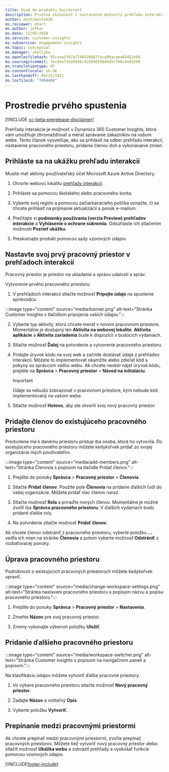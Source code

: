 ```yaml
---
title: Úvod do produktu Quickstart
description: Prvotná skúsenosť s nastavením možností prehľadu interakcie.
author: mochimochi016
ms.reviewer: mhart
ms.author: jefhar
ms.date: 11/05/2020
ms.service: customer-insights
ms.subservice: engagement-insights
ms.topic: conceptual
ms.manager: shellyha
ms.openlocfilehash: 95caaa1f67a7740328b67face00acaea65452eb0
ms.sourcegitcommit: fecdee73e26816c42d39d160d4d5cfb6c8a91596
ms.translationtype: HT
ms.contentlocale: sk-SK
ms.lasthandoff: 09/15/2021
ms.locfileid: "7494484"
---
```

# <a name="first-run-experience"></a>Prostredie prvého spustenia

[!INCLUDE [cc-beta-prerelease-disclaimer](includes/cc-beta-prerelease-disclaimer.md)]

Prehľady interakcie je možnosť v Dynamics 365 Customer Insights, ktorá vám umožňuje zhromažďovať a merať správanie zákazníkov na vašom webe. Tento článok vysvetľuje, ako sa prihlásiť na odber prehľadu interakcií, nastavenie pracovného priestoru, pridanie členov doň a vykonávanie zmien.

## <a name="sign-up-for-a-demo-of-engagement-insights"></a>Prihláste sa na ukážku prehľadu interakcií

Musíte mať aktívny používateľský účet Microsoft Azure Active Directory. 

1. Otvorte webovú lokalitu [prehľady interakcií](https://home.ci.ai.dynamics.com/app/engagement-insights). 

1. Prihláste sa pomocou školského alebo pracovného konta.

1. Vyberte svoj región a pomocou začiarkavacieho políčka označte, či sa chcete prihlásiť na prijímanie aktualizácií a ponúk e-mailom.

1. Prečítajte si **podmienky používania (verzia Preview) prehľadov interakcie** a **Vyhlásenie o ochrane súkromia**. Odsúhlaste ich stlačením možnosti **Pozrieť ukážku**.

1. Preskúmajte produkt pomocou sady vzorových údajov. 

## <a name="set-up-your-first-workspace-in-engagement-insights"></a>Nastavte svoj prvý pracovný priestor v prehľadoch interakcií

Pracovný priestor je priestor na ukladanie a správu udalostí a správ.

Vytvorenie prvého pracovného priestoru

1. V prehľadoch interakcií stlačte možnosť **Pripojte údaje** na spustenie sprievodcu. 

:::image type="content" source="media/banner.png" alt-text="Stránka Customer Insights s tlačidlom pripojenia vašich údajov.":::

2. Vyberte typ aktivity, ktorú chcete merať v novom pracovnom priestore. Momentálne je dostupný len **Aktivita na webovej lokalite**. **Aktivita aplikácie** a **Aktivita zariadenia** bude k dispozícii v budúcich vydaniach.

1. Stlačte možnosť **Ďalej** na potvrdenie a vytvorenie pracovného priestoru.

1. Pridajte úryvok kódu na svoj web a začnite dostávať údaje z prehľadov interakcií. Môžete to implementovať okamžite alebo zdieľať kód a pokyny so správcom vášho webu. Ak chcete neskôr nájsť úryvok kódu, prejdite na **Správca** > **Pracovný priestor** > **Návod na inštaláciu**.

   > [!IMPORTANT]
   > Údaje sa nebudú zobrazovať v pracovnom priestore, kým nebude kód implementovaný na vašom webe.

1. Stlačte možnosť **Hotovo**, aby ste otvorili svoj nový pracovný priestor. 

## <a name="add-members-to-an-existing-workspace"></a>Pridajte členov do existujúceho pracovného priestoru

Predvolene má k danému priestoru prístup iba osoba, ktorá ho vytvorila. Do existujúceho pracovného priestoru môžete kedykoľvek pridať zo svojej organizácie iných používateľov.

:::image type="content" source="media/add-members.png" alt-text="Stránka Členovia s popisom na tlačidle Pridať členov.":::

1. Prejdite do ponuky **Správca** > **Pracovný priestor** > **Členovia**.

2. Stlačte **Pridať členov**. Použite pole **Členovia** na pridanie ďalších ľudí do vašej organizácie. Môžete pridať viac členov naraz.

3. Stlačte možnosť **Rola** a priraďte nových členov. Momentálne je možné zvoliť iba **Správca pracovného priestoru**. V ďalších vydaniach budú pridané ďalšie roly.

4. Na potvrdenie stlačte možnosť **Pridať členov**.

Ak chcete členov odstrániť z pracovného priestoru, vyberte položku **...** vedľa ich mien na stránke **Členovia** a potom vyberte možnosť **Odstrániť** z rozbaľovacej ponuky.

## <a name="edit-a-workspace"></a>Úprava pracovného priestoru

Podrobnosti o existujúcich pracovných priestoroch môžete kedykoľvek upraviť.

:::image type="content" source="media/change-workspace-settings.png" alt-text="Stránka nastavení pracovného priestoru s popisom názvu a popisu pracovného priestoru.":::

1. Prejdite do ponuky **Správca** > **Pracovný priestor** > **Nastavenia**.

1. Zmeňte **Názov** pre svoj pracovný priestor.

1. Zmeny vykonajte výberom položky **Uložiť**.

## <a name="add-another-new-workspace"></a>Pridanie ďalšieho pracovného priestoru

:::image type="content" source="media/workspace-switcher.png" alt-text="Stránka Customer insights s popisom na navigačnom paneli a popisom.":::

Na klasifikáciu údajov môžete vytvoriť ďalšie pracovné priestory.

1. Vo výbere pracovného priestoru stlačte možnosť **Nový pracovný priestor**.

1. Zadajte **Názov** a voliteľný **Opis**.

1. Vyberte položku **Vytvoriť**.

## <a name="switch-between-workspaces"></a>Prepínanie medzi pracovnými priestormi

Ak chcete prepínať medzi pracovnými priestormi, zvoľte prepínač pracovných priestorov. Môžete tiež vytvoriť nový pracovný priestor alebo stlačiť možnosť **Ukážka webu** a zobraziť prehľady a vyskúšať funkcie pomocou vzorových údajov. 



[!INCLUDE[footer-include](../includes/footer-banner.md)]